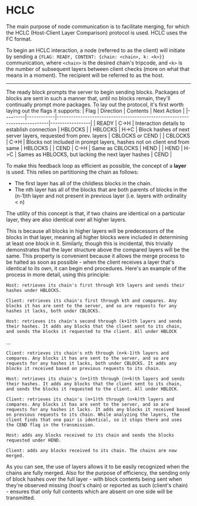 # HCLC

The main purpose of node communication is to facilitate merging, for which the HCLC (Host-Client Layer Comparison) protocol is used. HCLC uses the FC format.

To begin an HCLC interaction, a node (referred to as the client) will initiate by sending a `{FLAG: READY, CONTENT: {chain: <chain>, k: <k>}}` communication, where `<chain>` is the desired chain's tripcode, and `<k>` is the number of subsequent layers between client checks (more on what that means in a moment). The recipient will be referred to as the host.

----

The ready block prompts the server to begin sending blocks. Packages of blocks are sent in such a manner that, until no blocks remain, they'll continually prompt more packages. To lay out the protocol, it's first worth laying out the flags it supports:
| Flag    | Direction  | Contents                                                                 | Next Action |
|---------|------------|--------------------------------------------------------------------------|-----------------|
| READY   | C->H       | Interaction details to establish connection                              | HBLOCKS         | 
| HBLOCKS | H->C       | Block hashes of next server layers, requested from prev. layers          | CBLOCKS or CEND |
| CBLOCKS | C->H       | Blocks not included in prompt layers, hashes not on client end from same | HBLOCKS         |
| CEND    | C->H       | Same as CBLOCKS                                                          | HEND            |
| HEND    | H->C       | Sames as HBLOCKS, but lacking the next layer hashes                      | CEND            |

To make this feedback loop as efficient as possible, the concept of a **layer** is used. This relies on partitioning the chain as follows:
- The first layer has all of the childless blocks in the chain.
- The nth layer has all of the blocks that are both parents of blocks in the (n-1)th layer and not present in previous layer (i.e. layers with ordinality < n)

The utility of this concept is that, if two chains are identical on a particular layer, they are also identical over all higher layers. 

This is because all blocks in higher layers will be predecessors of the blocks in that layer, meaning all higher blocks were included in determining at least one block
in it. Similarly, though this is incidental, this trivially demonstrates that the layer structure above the compared layers will be the same.
This property is convenient because it allows the merge process to be halted as soon as possible - when the client receives a layer that's identical to its own, it can begin end procedures. Here's an example of the process in more detail, using this principle:

 ```Host: retrieves its chain's first through kth layers and sends their hashes under HBLOCKS.```

 ```Client: retrieves its chain's first through kth and compares. Any blocks it has are sent to the server, and so are requests for any hashes it lacks, both under CBLOCKS.```
 
 ```Host: retrieves its chain's second through (k+1)th layers and sends their hashes. It adds any blocks that the client sent to its chain, and sends the blocks it requested to the client. All under HBLOCK```

...

 ```Client: retrieves its chain's nth through (n+k-1)th layers and compares. Any blocks it has are sent to the server, and so are requests for any hashes it lacks, both under CBLOCKS. It adds any blocks it received based on previous requests to its chain.```

 ```Host: retrieves its chain's (n+1)th through (n+k)th layers and sends their hashes. It adds any blocks that the client sent to its chain, and sends the blocks it requested to the client. All under HBLOCK.```

 ```Client: retrieves its chain's (n+1)th through (n+k)th layers and compares. Any blocks it has are sent to the server, and so are requests for any hashes it lacks. It adds any blocks it received based on previous requests to its chain. While analyzing the layers, the client finds that one pair is identical, so it stops there and uses the CEND flag in the transmission.```

 ```Host: adds any blocks received to its chain and sends the blocks requested under HEND.```

 ```Client: adds any blocks received to its chain. The chains are now merged.```

As you can see, the use of layers allows it to be easily recognized when the chains are fully merged. 
Also for the purpose of efficiency, the sending only of block hashes over the full layer - with block contents being sent when they're observed missing (host's chain) or reported as such (client's chain) - ensures that only full contents which are absent on one side will be transmitted.
